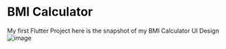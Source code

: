 # BMI Calculator

My first Flutter Project
here is the snapshot of my BMI Calculator UI Design
![image](https://github.com/Arafath-MSM/BMI-Calculator/assets/139915083/c9def0a1-0c9a-4550-bc0c-b1cfa278277e)

